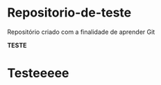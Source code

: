 # Repositorio-de-teste
Repositório criado com a finalidade de aprender Git

**TESTE**

# Testeeeee

